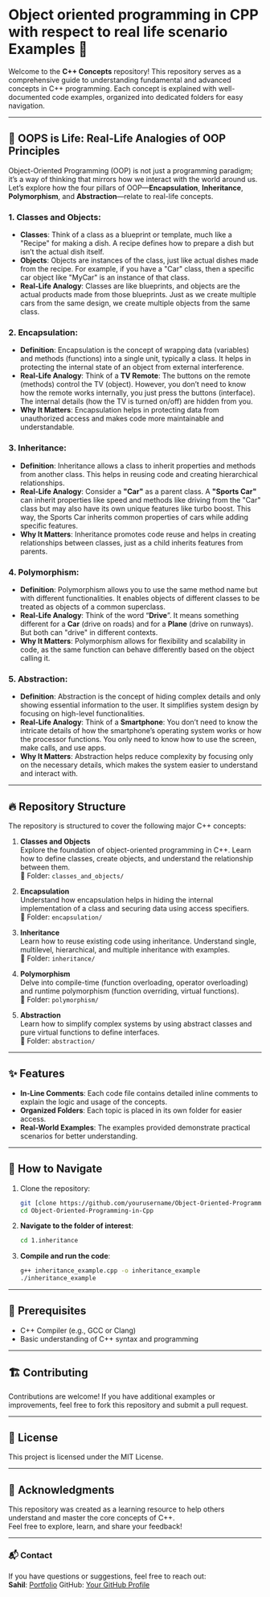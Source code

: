 # Object oriented programming in CPP with respect to real life scenario Examples 🚀

Welcome to the **C++ Concepts** repository! This repository serves as a comprehensive guide to understanding fundamental and advanced concepts in C++ programming. Each concept is explained with well-documented code examples, organized into dedicated folders for easy navigation.

---

## 🚀 OOPS is Life: Real-Life Analogies of OOP Principles

Object-Oriented Programming (OOP) is not just a programming paradigm; it’s a way of thinking that mirrors how we interact with the world around us. Let’s explore how the four pillars of OOP—**Encapsulation**, **Inheritance**, **Polymorphism**, and **Abstraction**—relate to real-life concepts.

### 1. **Classes and Objects**:
   - **Classes**: Think of a class as a blueprint or template, much like a "Recipe" for making a dish. A recipe defines how to prepare a dish but isn’t the actual dish itself.
   - **Objects**: Objects are instances of the class, just like actual dishes made from the recipe. For example, if you have a "Car" class, then a specific car object like "MyCar" is an instance of that class.
   - **Real-Life Analogy**: Classes are like blueprints, and objects are the actual products made from those blueprints. Just as we create multiple cars from the same design, we create multiple objects from the same class.

### 2. **Encapsulation**:
   - **Definition**: Encapsulation is the concept of wrapping data (variables) and methods (functions) into a single unit, typically a class. It helps in protecting the internal state of an object from external interference.
   - **Real-Life Analogy**: Think of a **TV Remote**: The buttons on the remote (methods) control the TV (object). However, you don’t need to know how the remote works internally, you just press the buttons (interface). The internal details (how the TV is turned on/off) are hidden from you.
   - **Why It Matters**: Encapsulation helps in protecting data from unauthorized access and makes code more maintainable and understandable.

### 3. **Inheritance**:
   - **Definition**: Inheritance allows a class to inherit properties and methods from another class. This helps in reusing code and creating hierarchical relationships.
   - **Real-Life Analogy**: Consider a **"Car"** as a parent class. A **"Sports Car"** can inherit properties like speed and methods like driving from the "Car" class but may also have its own unique features like turbo boost. This way, the Sports Car inherits common properties of cars while adding specific features.
   - **Why It Matters**: Inheritance promotes code reuse and helps in creating relationships between classes, just as a child inherits features from parents.

### 4. **Polymorphism**:
   - **Definition**: Polymorphism allows you to use the same method name but with different functionalities. It enables objects of different classes to be treated as objects of a common superclass.
   - **Real-Life Analogy**: Think of the word “**Drive**”. It means something different for a **Car** (drive on roads) and for a **Plane** (drive on runways). But both can "drive" in different contexts.
   - **Why It Matters**: Polymorphism allows for flexibility and scalability in code, as the same function can behave differently based on the object calling it.

### 5. **Abstraction**:
   - **Definition**: Abstraction is the concept of hiding complex details and only showing essential information to the user. It simplifies system design by focusing on high-level functionalities.
   - **Real-Life Analogy**: Think of a **Smartphone**: You don’t need to know the intricate details of how the smartphone’s operating system works or how the processor functions. You only need to know how to use the screen, make calls, and use apps.
   - **Why It Matters**: Abstraction helps reduce complexity by focusing only on the necessary details, which makes the system easier to understand and interact with.

---

## 🔥 Repository Structure

The repository is structured to cover the following major C++ concepts:

1. **Classes and Objects**  
   Explore the foundation of object-oriented programming in C++. Learn how to define classes, create objects, and understand the relationship between them.  
   📂 Folder: `classes_and_objects/`

2. **Encapsulation**  
   Understand how encapsulation helps in hiding the internal implementation of a class and securing data using access specifiers.  
   📂 Folder: `encapsulation/`

3. **Inheritance**  
   Learn how to reuse existing code using inheritance. Understand single, multilevel, hierarchical, and multiple inheritance with examples.  
   📂 Folder: `inheritance/`

4. **Polymorphism**  
   Delve into compile-time (function overloading, operator overloading) and runtime polymorphism (function overriding, virtual functions).  
   📂 Folder: `polymorphism/`

5. **Abstraction**  
   Learn how to simplify complex systems by using abstract classes and pure virtual functions to define interfaces.  
   📂 Folder: `abstraction/`

---

## ✨ Features

- **In-Line Comments**: Each code file contains detailed inline comments to explain the logic and usage of the concepts.  
- **Organized Folders**: Each topic is placed in its own folder for easier access.  
- **Real-World Examples**: The examples provided demonstrate practical scenarios for better understanding.  

---

## 📂 How to Navigate

1. Clone the repository:  
   ```bash
   git [clone https://github.com/yourusername/Object-Oriented-Programming-in-Cpp.git](https://github.com/Sahilll94/Object-Oriented-Programming-in-Cpp.git)
   cd Object-Oriented-Programming-in-Cpp
2. **Navigate to the folder of interest**:  
    ```bash
    cd 1.inheritance
    ```

3. **Compile and run the code**:  
    ```bash
    g++ inheritance_example.cpp -o inheritance_example
    ./inheritance_example
    ```

---

## 📜 Prerequisites

- C++ Compiler (e.g., GCC or Clang)
- Basic understanding of C++ syntax and programming

---

## 🏗️ Contributing

Contributions are welcome! If you have additional examples or improvements, feel free to fork this repository and submit a pull request.

---

## 🔖 License

This project is licensed under the MIT License.

---

## 🌟 Acknowledgments

This repository was created as a learning resource to help others understand and master the core concepts of C++.  
Feel free to explore, learn, and share your feedback!

---

### 📬 Contact

If you have questions or suggestions, feel free to reach out:  
**Sahil**: [Portfolio](https://sahilportfolio.me/)
GitHub: [Your GitHub Profile](https://github.com/sahilll94)
